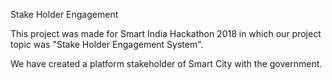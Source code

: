 Stake Holder Engagement

This project was made for Smart India Hackathon 2018 in which our project topic was
"Stake Holder Engagement System".

We have created a platform stakeholder of Smart City with the government. 
 

